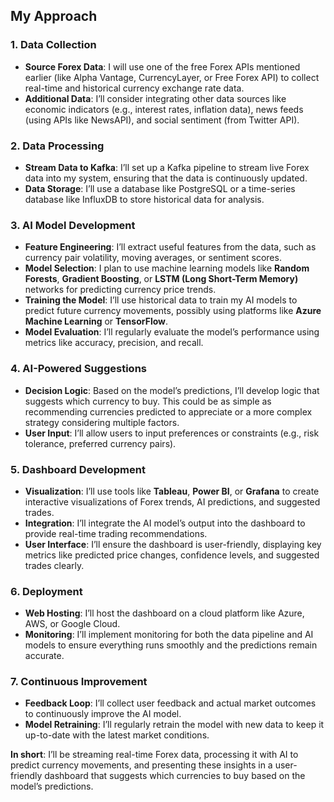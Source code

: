## My Approach
### **1. Data Collection**
   - **Source Forex Data**: I will use one of the free Forex APIs mentioned earlier (like Alpha Vantage, CurrencyLayer, or Free Forex API) to collect real-time and historical currency exchange rate data.
   - **Additional Data**: I’ll consider integrating other data sources like economic indicators (e.g., interest rates, inflation data), news feeds (using APIs like NewsAPI), and social sentiment (from Twitter API).

### **2. Data Processing**
   - **Stream Data to Kafka**: I’ll set up a Kafka pipeline to stream live Forex data into my system, ensuring that the data is continuously updated.
   - **Data Storage**: I’ll use a database like PostgreSQL or a time-series database like InfluxDB to store historical data for analysis.

### **3. AI Model Development**
   - **Feature Engineering**: I’ll extract useful features from the data, such as currency pair volatility, moving averages, or sentiment scores.
   - **Model Selection**: I plan to use machine learning models like **Random Forests**, **Gradient Boosting**, or **LSTM (Long Short-Term Memory)** networks for predicting currency price trends.
   - **Training the Model**: I’ll use historical data to train my AI models to predict future currency movements, possibly using platforms like **Azure Machine Learning** or **TensorFlow**.
   - **Model Evaluation**: I’ll regularly evaluate the model’s performance using metrics like accuracy, precision, and recall.

### **4. AI-Powered Suggestions**
   - **Decision Logic**: Based on the model’s predictions, I’ll develop logic that suggests which currency to buy. This could be as simple as recommending currencies predicted to appreciate or a more complex strategy considering multiple factors.
   - **User Input**: I’ll allow users to input preferences or constraints (e.g., risk tolerance, preferred currency pairs).

### **5. Dashboard Development**
   - **Visualization**: I’ll use tools like **Tableau**, **Power BI**, or **Grafana** to create interactive visualizations of Forex trends, AI predictions, and suggested trades.
   - **Integration**: I’ll integrate the AI model’s output into the dashboard to provide real-time trading recommendations.
   - **User Interface**: I’ll ensure the dashboard is user-friendly, displaying key metrics like predicted price changes, confidence levels, and suggested trades clearly.

### **6. Deployment**
   - **Web Hosting**: I’ll host the dashboard on a cloud platform like Azure, AWS, or Google Cloud.
   - **Monitoring**: I’ll implement monitoring for both the data pipeline and AI models to ensure everything runs smoothly and the predictions remain accurate.

### **7. Continuous Improvement**
   - **Feedback Loop**: I’ll collect user feedback and actual market outcomes to continuously improve the AI model.
   - **Model Retraining**: I’ll regularly retrain the model with new data to keep it up-to-date with the latest market conditions.

**In short**: I’ll be streaming real-time Forex data, processing it with AI to predict currency movements, and presenting these insights in a user-friendly dashboard that suggests which currencies to buy based on the model’s predictions.